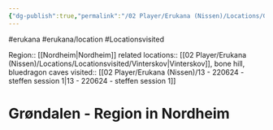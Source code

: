 ```yaml
---
{"dg-publish":true,"permalink":"/02 Player/Erukana (Nissen)/Locations/Grøndalen/","tags":["erukana","erukana/location","Locationsvisited"]}
---
```



#erukana #erukana/location #Locationsvisited 


Region:: [[Nordheim\|Nordheim]]
related locations:: [[02 Player/Erukana (Nissen)/Locations/Locationsvisited/Vinterskov\|Vinterskov]], bone hill, bluedragon caves 
visited:: [[02 Player/Erukana (Nissen)/13 - 220624 - steffen session 1\|13 - 220624 - steffen session 1]]
# Grøndalen - Region in Nordheim